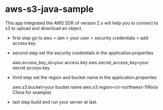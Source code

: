 # aws-s3-java-sample
This app integrated the AWS SDK of version 2.x will help you to connect to s3 to upload and download an object.

- first step
  go to aws > iam > your user > security credentials > add access key

- second step
  set the security credentials in the application.properties

  aws.access_key_id=your access key
  aws.secret_access_key=your secret access key

- third step
  set the region and bucket name in the application.properties
  
  aws.s3.bucket=your bucket name
  aws.s3.region=cn-northwest-1(Nixia China for example)
  
- last step
  build and run your server at last.